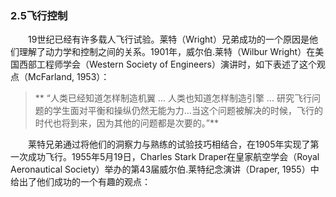 ### 2.5飞行控制

　　19世纪已经有许多载人飞行试验。莱特（Wright）兄弟成功的一个原因是他们理解了动力学和控制之间的关系。1901年，威尔伯.莱特（Wilbur Wright）在美国西部工程师学会（Western Society of Engineers）演讲时，如下表述了这个观点（McFarland, 1953）：
  
> **  “人类已经知道怎样制造机翼 ... 人类也知道怎样制造引擎 ... 研究飞行问题的学生面对平衡和操纵仍然无能为力...当这个问题被解决的时候，飞行的时代也将到来，因为其他的问题都是次要的。”**

　　莱特兄弟通过将他们的洞察力与熟练的试验技巧相结合，在1905年实现了第一次成功飞行。1955年5月19日，Charles Stark Draper在皇家航空学会（Royal Aeronautical Society）举办的第43届威尔伯.莱特纪念演讲（Draper, 1955）中给出了他们成功的一个有趣的观点：
  
  